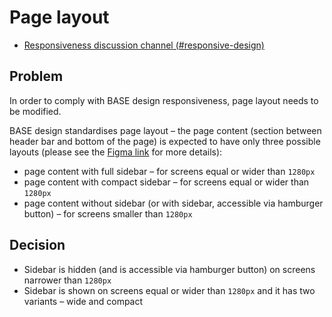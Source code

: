 # Page layout

- [Responsiveness discussion channel (#responsive-design)](https://toptal-core.slack.com/archives/C052MRF4QJV)

## Problem

In order to comply with BASE design responsiveness, page layout needs to be modified.

BASE design standardises page layout – the page content (section between header bar and bottom of the page) is expected to have only three possible layouts (please see the [Figma link](https://www.figma.com/file/q2nvjiyO2CLqBv4DeJnU3i/Product-Library-Documentation?node-id=4788%3A37925&t=Qekpwfkixg6Feqpq-1) for more details):

- page content with full sidebar – for screens equal or wider than `1280px`
- page content with compact sidebar – for screens equal or wider than `1280px`
- page content without sidebar (or with sidebar, accessible via hamburger button) – for screens smaller than `1280px`

## Decision

- Sidebar is hidden (and is accessible via hamburger button) on screens narrower than `1280px`
- Sidebar is shown on screens equal or wider than `1280px` and it has two variants – wide and compact

